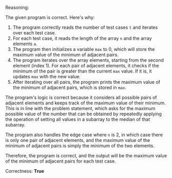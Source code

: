 Reasoning:

The given program is correct. Here's why:

1. The program correctly reads the number of test cases `t` and iterates over each test case.
2. For each test case, it reads the length of the array `n` and the array elements `a`.
3. The program then initializes a variable `max` to 0, which will store the maximum value of the minimum of adjacent pairs.
4. The program iterates over the array elements, starting from the second element (index 1). For each pair of adjacent elements, it checks if the minimum of the pair is greater than the current `max` value. If it is, it updates `max` with the new value.
5. After iterating over all pairs, the program prints the maximum value of the minimum of adjacent pairs, which is stored in `max`.

The program's logic is correct because it considers all possible pairs of adjacent elements and keeps track of the maximum value of their minimum. This is in line with the problem statement, which asks for the maximum possible value of the number that can be obtained by repeatedly applying the operation of setting all values in a subarray to the median of that subarray.

The program also handles the edge case where `n` is 2, in which case there is only one pair of adjacent elements, and the maximum value of the minimum of adjacent pairs is simply the minimum of the two elements.

Therefore, the program is correct, and the output will be the maximum value of the minimum of adjacent pairs for each test case.

Correctness: **True**